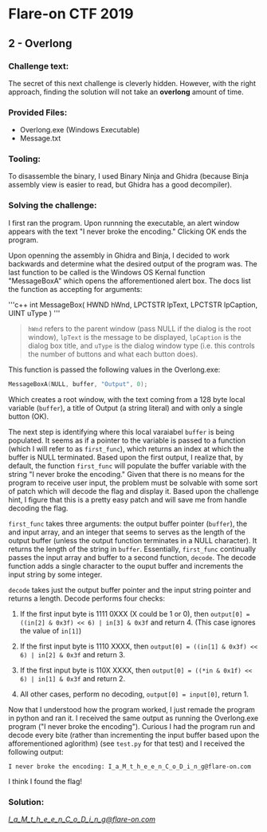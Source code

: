 # Flare-on CTF 2019

## 2 - Overlong

### Challenge text:

The secret of this next challenge is cleverly hidden. However, with the right approach, finding the solution will not take an <b>overlong</b> amount of time.

### Provided Files:

- Overlong.exe (Windows Executable)
- Message.txt

### Tooling:

To disassemble the binary, I used Binary Ninja and Ghidra (because Binja assembly view is easier to read, but Ghidra has a good decompiler). 

### Solving the challenge:

I first ran the program. Upon runnning the executable, an alert window appears with the text "I never broke the encoding." Clicking OK ends the program.

Upon openning the assembly in Ghidra and Binja, I decided to work backwards and determine what the desired output of the program was. The last function to be called is the Windows OS Kernal function "MessageBoxA" which opens the afforementioned alert box. The docs list the function as accepting for arguments:

'''c++
int MessageBox(
    HWND hWnd,
    LPCTSTR lpText,
    LPCTSTR lpCaption,
    UINT uType
)
'''

> `hWnd` refers to the parent window (pass NULL if the dialog is the root window), `lpText` is the message to be displayed, `lpCaption` is the dialog box title, and `uType` is the dialog window type (i.e. this controls the number of buttons and what each button does).

This function is passed the following values in the Overlong.exe:

```c++
MessageBoxA(NULL, buffer, "Output", 0);
```

Which creates a root window, with the text coming from a 128 byte local variable (`buffer`), a title of Output (a string literal) and with only a single button (OK).

The next step is identifying where this local varaiabel `buffer` is being populated. It seems as if a pointer to the variable is passed to a function (which I will refer to as `first_func`), which returns an index at which the buffer is NULL terminated. Based upon the first output, I realize that, by default, the function `first_func` will populate the buffer variable with the string "I never broke the encoding." Given that there is no means for the program to receive user input, the problem must be solvable with some sort of patch which will decode the flag and display it. Based upon the challenge hint, I figure that this is a pretty easy patch and will save me from handle decoding the flag.

`first_func` takes three arguments: the output buffer pointer (`buffer`), the and input array, and an integer that seems to serves as the length of the output buffer (unless the output function terminates in a NULL character). It returns the length of the string in `buffer`. Essentially, `first_func` continually passes the input array and buffer to a second function, `decode`. The decode function adds a single character to the ouput buffer and increments the input string by some integer.  

`decode` takes just the output buffer pointer and the input string pointer and returns a length. Decode performs four checks:

1. If the first input byte is 1111 0XXX (X could be 1 or 0), then `output[0] = ((in[2] & 0x3f) << 6) | in[3] & 0x3f` and return 4. (This case ignores the value of `in[1]`)

2. If the first input byte is 1110 XXXX, then `output[0] = ((in[1] & 0x3f) << 6) | in[2] & 0x3f` and return 3.

3. If the first input byte is 110X XXXX, then `output[0] = ((*in & 0x1f) << 6) | in[1] & 0x3f` and return 2.

4. All other cases, perform no decoding, `output[0] = input[0]`, return 1.

Now that I understood how the program worked, I just remade the program in python and ran it. I received the same output as running the Overlong.exe program ("I never broke the encoding"). Curious I had the program run and decode every bite (rather than incrementing the input buffer based upon the afforementioned aglorithm) (see `test.py` for that test) and I received the following output:

```
I never broke the encoding: I_a_M_t_h_e_e_n_C_o_D_i_n_g@flare-on.com
```

I think I found the flag!

### Solution:

*I_a_M_t_h_e_e_n_C_o_D_i_n_g@flare-on.com*